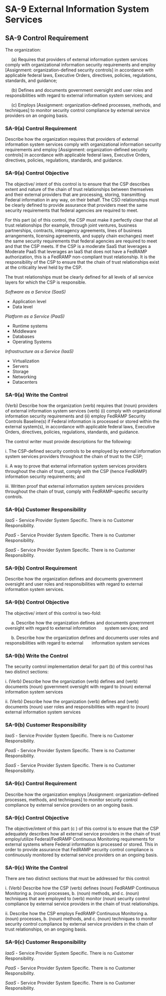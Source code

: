# SA-9 External Information System Services
## SA-9 Control Requirement
The organization:

&nbsp;&nbsp;&nbsp;&nbsp;&nbsp;(a)	Requires that providers of external information system services comply with organizational information security requirements and employ [Assignment: organization-defined security controls] in accordance with applicable federal laws, Executive Orders, directives, policies, regulations, standards, and guidance;

&nbsp;&nbsp;&nbsp;&nbsp;&nbsp;(b)	Defines and documents government oversight and user roles and responsibilities with regard to external information system services; and

&nbsp;&nbsp;&nbsp;&nbsp;&nbsp;(c)	Employs [Assignment: organization-defined processes, methods, and techniques] to monitor security control compliance by external service providers on an ongoing basis.
### SA-9(a) Control Requirement
Describe how the organization requires that providers of external information system services comply with organizational information security requirements and employ [Assignment: organization-defined security controls] in accordance with applicable federal laws, Executive Orders, directives, policies, regulations, standards, and guidance.
### SA-9(a) Control Objective
The objective/ intent of this control is to ensure that the CSP describes extent and nature of the chain of trust relationships between themselves and their external providers that are processing, storing, transmitting Federal information in any way, on their behalf. The CSO relationships must be clearly defined to provide assurance that providers meet the same security requirements that federal agencies are required to meet.

For this part (a) of this control, the CSP must make it perfectly clear that all trust relationships (for example, through joint ventures, business partnerships, contracts, interagency agreements, lines of business arrangements, licensing agreements, and supply chain exchanges) meet the same security requirements that federal agencies are required to meet and that the CSP meets. If the CSP is a moderate SaaS that leverages a Moderate PaaS that leverages an IaaS that does not have a FedRAMP authorization, this is a FedRAMP non-compliant trust relationship. It is the responsibility of the CSP to ensure that the chain of trust relationships exist at the criticality level held by the CSP.

The trust relationships must be clearly defined for all levels of all service layers for which the CSP is responsible.

_Software as a Service (SaaS)_
  * Application level
  * Data level

_Platform as a Service (PaaS)_
  * Runtime systems
  * Middleware
  * Databases
  * Operating Systems

_Infrastructure as a Service (IaaS)_
  * Virtualization
  * Servers
  * Storage
  * Networking
  * Datacenters
### SA-9(a) Write the Control
(Verb) Describe how the organization (verb) requires that (noun) providers of external information system services (verb) (i) comply with organizational information security requirements and (ii) employ FedRAMP Security Controls Baseline(s) if Federal information is processed or stored within the external system(s), in accordance with applicable federal laws, Executive Orders, directives, policies, regulations, standards, and guidance.

The control writer must provide descriptions for the following:

i.	The CSP-defined security controls to be employed by external information system services providers throughout the chain of trust to the CSP;

ii.	A way to prove that external information system services providers throughout the chain of trust, comply with the CSP (hence FedRAMP) information security requirements; and

iii.	Written proof that external information system services providers throughout the chain of trust, comply with FedRAMP-specific security controls.
### SA-9(a) Customer Responsibility
*IaaS* - Service Provider System Specific. There is no Customer Responsibility.

*PaaS* - Service Provider System Specific. There is no Customer Responsibility.

*SaaS* - Service Provider System Specific. There is no Customer Responsibility.
### SA-9(b) Control Requirement
Describe how the organization defines and documents government oversight and user roles and responsibilities with regard to external information system services.
### SA-9(b) Control Objective
The objective/ intent of this control is two-fold:

&nbsp;&nbsp;&nbsp;&nbsp;&nbsp;a.	Describe how the organization defines and documents government oversight with regard to external information &nbsp;&nbsp;&nbsp;&nbsp;&nbsp;&nbsp;system services; and

&nbsp;&nbsp;&nbsp;&nbsp;&nbsp;b.	Describe how the organization defines and documents user roles and responsibilities with regard to external &nbsp;&nbsp;&nbsp;&nbsp;&nbsp;&nbsp;information system services
### SA-9(b) Write the Control
The security control implementation detail for part (b) of this control has two distinct sections:

i.	(Verb) Describe how the organization (verb) defines and (verb) documents (noun) government oversight with regard to (noun) external information system services

ii.	(Verb) Describe how the organization (verb) defines and (verb) documents (noun) user roles and responsibilities with regard to (noun) external information system services
### SA-9(b) Customer Responsibility
*IaaS* - Service Provider System Specific. There is no Customer Responsibility.

*PaaS* - Service Provider System Specific. There is no Customer Responsibility.

*SaaS* - Service Provider System Specific. There is no Customer Responsibility.
### SA-9(c) Control Requirement
Describe how the organization employs [Assignment: organization-defined processes, methods, and techniques] to monitor security control compliance by external service providers on an ongoing basis.
### SA-9(c) Control Objective
The objective/intent of this part (c ) of this control is to ensure that the CSP adequately describes how all external service providers in the chain of trust employ/utilize Federal/FedRAMP Continuous Monitoring requirements for external systems where Federal information is processed or stored. This in order to provide assurance that FedRAMP security control compliance is continuously monitored by external service providers on an ongoing basis.
### SA-9(c) Write the Control
There are two distinct sections that must be addressed for this control:

i.	(Verb) Describe how the CSP (verb) defines (noun) FedRAMP Continuous Monitoring
a.	(noun) processes, b.	(noun) methods, and c.	(noun) techniques that are employed to (verb) monitor (noun) security control compliance by external service providers in the chain of trust relationships.

ii.	Describe how the CSP employs FedRAMP Continuous Monitoring
a.	(noun) processes, b.	(noun) methods, and c.	(noun) techniques to monitor security control compliance by external service providers in the chain of trust relationships, on an ongoing basis.
### SA-9(c) Customer Responsibility
*IaaS* - Service Provider System Specific. There is no Customer Responsibility.

*PaaS* - Service Provider System Specific. There is no Customer Responsibility.

*SaaS* - Service Provider System Specific. There is no Customer Responsibility.
